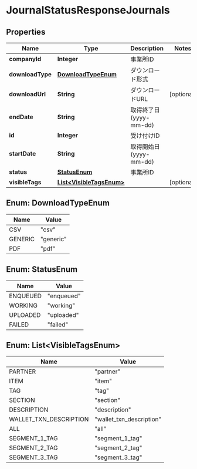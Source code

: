 

# JournalStatusResponseJournals


## Properties

Name | Type | Description | Notes
------------ | ------------- | ------------- | -------------
**companyId** | **Integer** | 事業所ID | 
**downloadType** | [**DownloadTypeEnum**](#DownloadTypeEnum) | ダウンロード形式 | 
**downloadUrl** | **String** | ダウンロードURL |  [optional]
**endDate** | **String** | 取得終了日 (yyyy-mm-dd) | 
**id** | **Integer** | 受け付けID | 
**startDate** | **String** | 取得開始日 (yyyy-mm-dd) | 
**status** | [**StatusEnum**](#StatusEnum) | 事業所ID | 
**visibleTags** | [**List&lt;VisibleTagsEnum&gt;**](#List&lt;VisibleTagsEnum&gt;) |  |  [optional]



## Enum: DownloadTypeEnum

Name | Value
---- | -----
CSV | &quot;csv&quot;
GENERIC | &quot;generic&quot;
PDF | &quot;pdf&quot;



## Enum: StatusEnum

Name | Value
---- | -----
ENQUEUED | &quot;enqueued&quot;
WORKING | &quot;working&quot;
UPLOADED | &quot;uploaded&quot;
FAILED | &quot;failed&quot;



## Enum: List&lt;VisibleTagsEnum&gt;

Name | Value
---- | -----
PARTNER | &quot;partner&quot;
ITEM | &quot;item&quot;
TAG | &quot;tag&quot;
SECTION | &quot;section&quot;
DESCRIPTION | &quot;description&quot;
WALLET_TXN_DESCRIPTION | &quot;wallet_txn_description&quot;
ALL | &quot;all&quot;
SEGMENT_1_TAG | &quot;segment_1_tag&quot;
SEGMENT_2_TAG | &quot;segment_2_tag&quot;
SEGMENT_3_TAG | &quot;segment_3_tag&quot;




